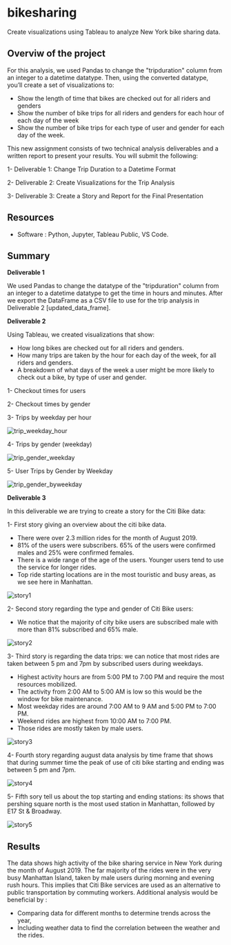 # bikesharing
Create visualizations using Tableau to analyze New York bike sharing data.


## Overviw of the project 

For this analysis, we used Pandas to change the "tripduration" column from an integer to a datetime datatype. Then, using the converted datatype, you’ll create a set of visualizations to:

- Show the length of time that bikes are checked out for all riders and genders
- Show the number of bike trips for all riders and genders for each hour of each day of the week
- Show the number of bike trips for each type of user and gender for each day of the week.



This new assignment consists of two technical analysis deliverables and a written report to present your results. You will submit the following:

1- Deliverable 1: Change Trip Duration to a Datetime Format

2- Deliverable 2: Create Visualizations for the Trip Analysis

3- Deliverable 3: Create a Story and Report for the Final Presentation


## Resources

- Software : Python, Jupyter, Tableau Public, VS Code.

## Summary

**Deliverable 1**

We used Pandas to change the datatype of the "tripduration" column from an integer to a datetime datatype to get the time in hours and minutes. After we export the DataFrame as a CSV file to use for the trip analysis in Deliverable 2 [updated_data_frame].

**Deliverable 2**

Using Tableau, we created visualizations that show:

- How long bikes are checked out for all riders and genders.
- How many trips are taken by the hour for each day of the week, for all riders and genders.
- A breakdown of what days of the week a user might be more likely to check out a bike, by type of user and gender.

1- Checkout times for users

2- Checkout times by gender

3- Trips by weekday per hour

![trip_weekday_hour](/Resources/trip_weekday_hour.PNG)

4- Trips by gender (weekday)

![trip_gender_weekday](/Resources/trip_gender_weekday.PNG)


5- User Trips by Gender by Weekday

![trip_gender_byweekday](/Resources/trip_gender_byweekday.PNG)

**Deliverable 3**

In this deliverable we are trying to create a story for the Citi Bike data:

1- First story giving an overview about the citi bike data.

  - There were over 2.3 million rides for the month of August 2019.
  - 81% of the users were subscribers. 65% of the users were confirmed males and 25% were confirmed females.
  - There is a wide range of the age of the users. Younger users tend to use the service for longer rides.
  - Top ride starting locations are in the most touristic and busy areas, as we see here in Manhattan.

![story1](/Resources/story1.PNG)

2- Second story regarding the type and gender of Citi Bike users: 

  - We notice that the majority of city bike users are subscribed male with more than 81% subscribed and 65% male.

![story2](/Resources/story2.PNG)

3- Third story is regarding the data trips: we can notice that most rides are taken between 5 pm and 7pm by subscribed users during weekdays.

  - Highest activity hours are from 5:00 PM to 7:00 PM and require the most resources mobilized.
  - The activity from 2:00 AM to 5:00 AM is low so this would be the window for bike maintenance.
  - Most weekday rides are around 7:00 AM to 9 AM and 5:00 PM to 7:00 PM.
  - Weekend rides are highest from 10:00 AM to 7:00 PM.
  - Those rides are mostly taken by male users.


![story3](/Resources/story3.PNG)

4- Fourth story regarding august data analysis by time frame that shows that during summer time the peak of use of citi bike starting and ending was between 5 pm and 7pm.


![story4](/Resources/story4.PNG)

5- Fifth sory tell us about the top starting and ending stations: its shows that pershing square north is the most used station in Manhattan, followed by E17 St & Broadway.

![story5](/Resources/story5.PNG)

## Results

The data shows high activity of the bike sharing service in New York during the month of August 2019.
The far majority of the rides were in the very busy Manhattan Island, taken by male users during morning and evening rush hours. This implies that Citi Bike services are used as an alternative to public transportation by commuting workers.
Additional analysis would be beneficial by :

- Comparing data for different months to determine trends across the year,
- Including weather data to find the correlation between the weather and the rides.
